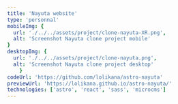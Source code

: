 ```yaml
---
title: 'Nayuta website'
type: 'personnal'
mobileImg: {
  url: './../../assets/project/clone-nayuta-XR.png',
  alt: 'Screenshot Nayuta clone project mobile'
}
desktopImg: {
  url: './../../assets/project/clone-nayuta.png',
  alt: 'Screenshot Nayuta clone project desktop'
	}
codeUrl: 'https://github.com/lolikana/astro-nayuta'
previewUrl: 'https://lolikana.github.io/astro-nayuta/'
technologies: ['astro', 'react', 'sass', 'microcms']
---
```


